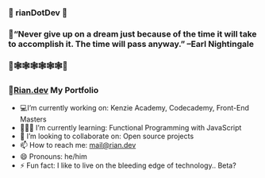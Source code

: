 ### 💯 rianDotDev 💯

###  🦄“Never give up on a dream just because of the time it will take to accomplish it. The time will pass anyway.”  –Earl Nightingale  

### 👀🕸🕸🕸🕸🕸🕸👀
### 🎯[Rian.dev](http://rian.dev) My Portfolio




-  💻I’m currently working on: Kenzie Academy, Codecademy, Front-End Masters
- 👨🏻‍💻 I’m currently learning: Functional Programming with JavaScript
- 👯 I’m looking to collaborate on: Open source projects 
- 📫 How to reach me: mail@rian.dev
- 😄 Pronouns: he/him
- ⚡ Fun fact: I like to live on the bleeding edge of technology.. Beta?
